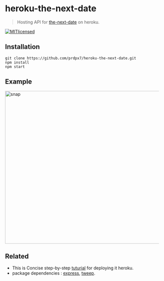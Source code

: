# heroku-the-next-date
> Hosting API for [the-next-date](https://github.com/prdpx7/the-next-date/) on heroku.

[![MITlicensed](https://img.shields.io/badge/license-MIT-blue.svg)](https://raw.githubusercontent.com/prdpx7/heroku-the-next-date/master/LICENSE)

## Installation
```
git clone https://github.com/prdpx7/heroku-the-next-date.git
npm install
npm start
```
## Example
 <img height="500px" width="800px" src="https://i.imgur.com/xtLfkfo.png" alt="snap">

## Related
* This is Concise step-by-step [tuturial](https://devcenter.heroku.com/articles/getting-started-with-nodejs#set-up) for deploying it heroku.
* package dependencies : [express](https://github.com/expressjs/express), [tweep](https://github.com/prdpx7/Tweep/).
